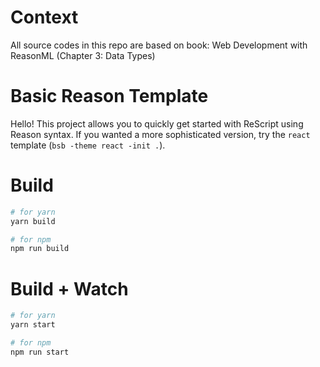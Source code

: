 # Context

All source codes in this repo are based on book: Web Development with ReasonML (Chapter 3: Data Types)


# Basic Reason Template

Hello! This project allows you to quickly get started with ReScript using Reason syntax. If you wanted a more sophisticated version, try the `react` template (`bsb -theme react -init .`).

# Build

```bash
# for yarn
yarn build

# for npm
npm run build
```

# Build + Watch

```bash
# for yarn
yarn start

# for npm
npm run start
```

